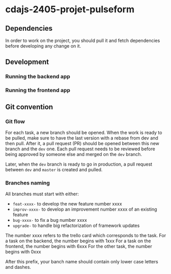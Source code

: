 # cdajs-2405-projet-pulseform

## Dependencies

In order to work on the project, you should pull it and fetch dependencies before developing any change on it.

## Development

### Running the backend app

### Running the frontend app

## Git convention

### Git flow

For each task, a new branch should be opened.
When the work is ready to be pulled, make sure to have the last version with a rebase from dev and then pull. After it, a pull request (PR) should be opened between this new branch and the `dev` one.
Each pull request needs to be reviewed before being approved by someone else and merged on the `dev` branch.

Later, when the `dev` branch is ready to go in production, a pull request between `dev` and `master` is created and pulled.

### Branches naming

All branches must start with either:

- `feat-xxxx-` to develop the new feature number xxxx
- `improv-xxxx-` to develop an improvement number xxxx of an existing feature
- `bug-xxxx-` to fix a bug number xxxx
- `upgrade-` to handle big refactorization of framework updates

The number xxxx refers to the trello card which corresponds to the task.
For a task on the backend, the number begins with 1xxx
For a task on the frontend, the number begins with 6xxx
For the other task, the number begins with 0xxx

After this prefix, your banch name should contain only lower case letters and dashes.
